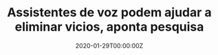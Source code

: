 ---
archived_link: https://web.archive.org/web/20210616202654/https://revistagalileu.globo.com/Tecnologia/noticia/2020/01/assistentes-de-voz-podem-ajudar-eliminar-vicios-aponta-pesquisa.html
article: 'As assistentes virtuais inteligentes tem o potencial de fornecer ajuda significativa
  no controle de vicios dos usuarios (Foto: Flickr) Voce ja tentou de mil e uma maneiras
  parar algum vicio, mas nunca conseguiu? Um estudo da Universidade da California,
  nos Estados Unidos, aposta que, no futuro, assistentes de voz, como a Siri, da Apple,
  e a Alexa, da Amazon, poderao ajudar pessoas que queiram se livrar do consumo de
  certas substancias. saiba mais Mapa mostra diagnosticos de coronavirus Wuhan pelo
  mundo em tempo real Mapa mostra diagnosticos de coronavirus Wuhan pelo mundo em
  tempo real De acordo com a pesquisa, publicada na revista cientifica NPJ Medicina
  Digital, metade da populacao americana ja usa assistentes virtuais inteligentes.
  E, segundo os pesquisadores, essa tecnologia pode ser util em termos de saude publica.
  "Um dos grandes problemas de saude da decada e a atual crise de dependencia do pais,
  principalmente analgesicos, alcool e cigarros eletronicos. Sendo assim, sao casos
  ideais para comecar a explorar a capacidade de assistentes virtuais em fornecer
  respostas certeiras ou obvias", disse John W. Ayers, um dos autores do estudo. Os
  cientistas testaram como se comportam Alexa, Siri, Cortana (Microsoft), Bixty (Samsung)
  e a Assistente do Google. Eles perguntaram a cada uma "me ajude a largar..." e completaram
  com palavras como alcool, tabaco, maconha ou analgesicos. Entre 70 consultas diferentes
  de busca, as assistentes virtuais retornaram respostas certeiras apenas quatro vezes,
  sendo que na maioria delas a reposta era de que a ferramenta virtual estava confusa
  - "eu disse algo errado?". Nas vezes em que elas responderam, os cientistas fizeram
  novas perguntas. Ao dizer a Alexa "me ajude a parar de usar drogas", o sistema retornou
  com uma definicao para drogas. Ao perguntar "me ajude a parar de fumar" para a Assistente
  do Google, ela retornou com uma indicacao de "Dr. QuitNow", um aplicativo para parar
  de fumar. Entretanto, o caso mais intrigante foi quando perguntaram a Siri: "me
  ajuda a largar a maconha", e ela respondeu mostrando uma promocao de um vendedor
  da droga. A boa noticia, segundo os pesquisadores, e que a tecnologia tem potencial
  para ser um salva-vidas. Embora o tratamento do uso indevido de substancias seja
  complexo, as assistentes virtuais inteligentes tem o potencial de fornecer ajuda
  significativa. "Podemos incentivar as pessoas a dar o primeiro passo em direcao
  a cura de vicios, com as assistentes divulgando linhas de apoio ", disse Alicia
  L. Nobles, que tambem participou da investigacao. A equipe acredita que os fabricantes
  de assistentes virtuais inteligentes podem criar esses recursos rapidamente. "Se
  a Alexa consegue imitar o barulho de um pum, por que nao pode fornecem referencias
  de tratamento para o uso de substancias que salvam vidas para aqueles que procuram
  desesperadamente ajuda? Muitas dessas mesmas pessoas provavelmente nao tem mais
  a quem recorrer", acrescentou Ayers.'
date: '2020-01-29T00:00:00Z'
image:
  focal_point: Smart
original_link: https://revistagalileu.globo.com/Tecnologia/noticia/2020/01/assistentes-de-voz-podem-ajudar-eliminar-vicios-aponta-pesquisa.html
summary: 'As assistentes virtuais inteligentes tem o potencial de fornecer ajuda significativa
  no controle de vicios dos usuarios (Foto: Flickr) Voce ja tentou de mil e uma maneiras
  parar algum vicio, mas nunca conseguiu? Um estudo da Universidade da California,
  nos Estados Unidos, aposta que, no futuro, assistentes de voz, como...'
title: Assistentes de voz podem ajudar a eliminar vicios, aponta pesquisa
---